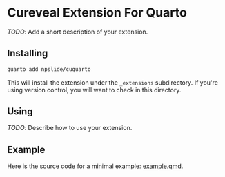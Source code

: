 # Cureveal Extension For Quarto

_TODO_: Add a short description of your extension.

## Installing

```bash
quarto add npslide/cuquarto
```

This will install the extension under the `_extensions` subdirectory.
If you're using version control, you will want to check in this directory.

## Using

_TODO_: Describe how to use your extension.

## Example

Here is the source code for a minimal example: [example.qmd](example.qmd).

